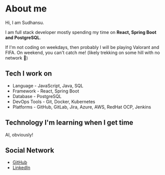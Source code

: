 # About me

Hi, I am Sudhansu.

I am full stack developer mostly spending my time on **React, Spring Boot and PostgreSQL**.

If I'm not coding on weekdays, then probably I will be playing Valorant and FIFA.
On weekend, you can't catch me! (likely trekking on some hill with no network 👻)

## Tech I work on

- Language - JavaScript, Java, SQL
- Framework - React, Spring Boot
- Database - PostgreSQL
- DevOps Tools - Git, Docker, Kubernetes
- Platforms - GitHub, GitLab, Jira, Azure, AWS, RedHat OCP, Jenkins

## Technology I'm learning when I get time

AI, obviously!

## Social Network

- [GitHub](https://github.com/alphacrash)
- [LinkedIn](https://www.linkedin.com/in/alphacrash)
